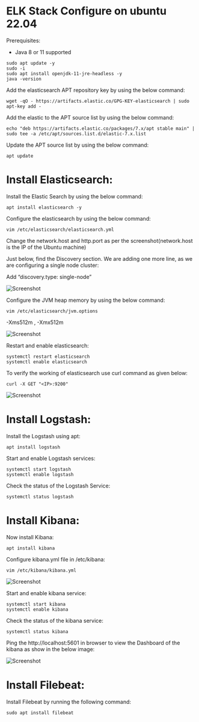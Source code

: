# ELK Stack Configure on ubuntu 22.04

Prerequisites:
  
  - Java 8 or 11 supported

```
sudo apt update -y
sudo -i
sudo apt install openjdk-11-jre-headless -y
java -version
```  

Add the elasticsearch APT repository key by using the below command:

```
wget -qO - https://artifacts.elastic.co/GPG-KEY-elasticsearch | sudo apt-key add -
```

Add the elastic to the APT source list by using the below command:

```
echo "deb https://artifacts.elastic.co/packages/7.x/apt stable main" | sudo tee -a /etc/apt/sources.list.d/elastic-7.x.list
```

Update the APT source list by using the below command:

```
apt update
```
# Install Elasticsearch:

Install the Elastic Search by using the below command:

```
apt install elasticsearch -y
```

Configure the elasticsearch by using the below command:

```
vim /etc/elasticsearch/elasticsearch.yml
```
Change the network.host and http.port as per the screenshot(network.host is the IP of the Ubuntu machine)

Just below, find the Discovery section. We are adding one more line, as we are configuring a single node cluster:

Add “discovery.type: single-node”

![Screenshot ](https://i.imgur.com/IUNFAJ0.png)

Configure the JVM heap memory by using the below command:

```
vim /etc/elasticsearch/jvm.options
```
  -Xms512m , 
  -Xmx512m

![Screenshot ](https://i.imgur.com/MNGFjaY.png)

Restart and enable elasticsearch:

```
systemctl restart elasticsearch
systemctl enable elasticsearch
```

To verify the working of elasticsearch use curl command as given below:

```
curl -X GET "<IP>:9200"
```
![Screenshot ](https://i.imgur.com/InfWEwY.png)

# Install Logstash:

Install the Logstash using apt:

```
apt install logstash
```

Start and enable Logstash services:

```
systemctl start logstash
systemctl enable logstash
```

Check the status of the Logstash Service:

```
systemctl status logstash
```
# Install Kibana:

Now install Kibana:

```
apt install kibana
```

Configure kibana.yml file in /etc/kibana:

```
vim /etc/kibana/kibana.yml
```

![Screenshot ](https://i.imgur.com/jVyxOfe.png)

Start and enable kibana service:

```
systemctl start kibana
systemctl enable kibana
```

Check the status of the kibana service:

```
systemctl status kibana
```

Ping the http://localhost:5601 in browser to view the Dashboard of the kibana as show in the below image:

![Screenshot ](https://i.imgur.com/y9B2kep.png)

# Install Filebeat:

Install Filebeat by running the following command:

```
sudo apt install filebeat
```






















































